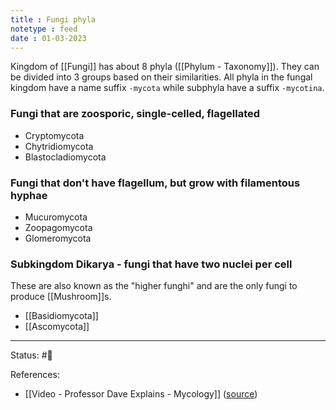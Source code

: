 ```yaml
---
title : Fungi phyla
notetype : feed
date : 01-03-2023
---
```


Kingdom of [[Fungi]] has about 8 phyla ([[Phylum - Taxonomy]]). They can be divided into 3 groups based on their similarities. All phyla in the fungal kingdom have a name suffix `-mycota` while subphyla have a suffix `-mycotina`.

### Fungi that are zoosporic, single-celled, flagellated

- Cryptomycota 
- Chytridiomycota
- Blastocladiomycota 

### Fungi that don't have flagellum, but grow with filamentous hyphae

- Mucuromycota 
- Zoopagomycota 
- Glomeromycota 

###  Subkingdom Dikarya - fungi that have two nuclei per cell

These are also known as the "higher funghi" and are the only fungi to produce [[Mushroom]]s.

- [[Basidiomycota]]
- [[Ascomycota]] 

-----

Status: #🌱 

References:
- [[Video - Professor Dave Explains - Mycology]] ([source](https://www.youtube.com/watch?v=wqKNm_evkYA&list=PLybg94GvOJ9Hyyv_MD2Y7OPFxhnrKFsD6&ab_channel=ProfessorDaveExplains))
